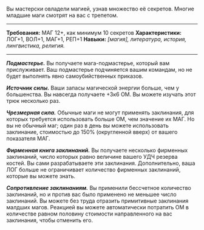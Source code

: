 Вы мастерски овладели магией, узнав множество её секретов. Многие младшие маги смотрят на вас с трепетом.
****
**Требования:** МАГ 12+, как минимум 10 секретов
**Характеристики:** ЛОГ+1, ВОЛ+1, МАГ+1, РЕП+1
**Навыки:** *\[магия\], литература, история, лингвистика, религия.*
****
***Подмастерье.*** Вы получаете мага-подмастерье, который вам прислуживает. Ваш подмастерье подчиняется вашим командам, но не будет выполнять явно самоубийственных приказов.

***Источник силы.*** Ваши запасы магической энергии больше, чем у большенства. Вы навсегда получаете +3к6 ОМ. Вы можете изучать этот трюк несколько раз.

***Чрезмерная сила.*** Обычные маги не могут применять заклинания, для которых требуется использовать больше ОМ, чем значение их МАГ. Но вы не обычный маг; один раз в день вы можете использовать заклинание, стоимостью до 150% (округленной вверх) от вашего показателя МАГ.

***Фирменная книга заклинаний.*** Вы получаете несколько фирменных заклинаний, число которых равно величине вашего УДЧ резерва костей. Вы сами разрабатываете эти заклинания. Дополнительно, ваша ЛОГ больше не ограничивает количество фирменных заклинаний, которые вы можете знать.

***Сопротивление заклинаниям.*** Вы применили бессчетное количество заклинаний, но и против вас было применено не меньшее число заклинаний. Вы можете без труда отразить примитивные заклинания малдших магов. Реакцией вы можете автоматически потратить ОМ в количестве равном половину стоимости направленного на вас заклинания, чтобы отменить его. 